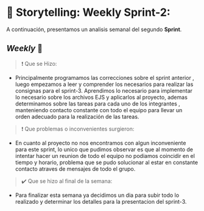 # :pushpin: Storytelling: Weekly Sprint-2:

A continuación, presentamos un analisis semanal del segundo **Sprint**.


## *Weekly* :memo:

> :heavy_exclamation_mark: Que se Hizo:  

* Principalmente programamos las correcciones sobre el sprint anterior , luego empezamos a leer y comprender los necesarios para realizar las consignas para el sprint-3. Aprendimos lo necesario para implementar lo necesario sobre los archivos EJS y aplicarlos al proyecto, ademas determinamos sobre las tareas para cada uno de los integrantes , manteniendo contacto constante con todo el equipo para llevar un orden adecuado para la realización de las tareas.

> :heavy_exclamation_mark: Que problemas o inconvenientes surgieron:

* En cuanto al proyecto no nos encontramos con algun inconveniente para este sprint, lo unico que pudimos observar es que al momento de intentar hacer un reunion de todo el equipo no podiamos coincidir en el tiempo y horario, problema que se pudo solucionar al estar en constante contacto atraves de mensajes de todo el grupo.

> :heavy_check_mark: Que se hizo al final de la semana:

* Para finalizar esta semana ya decidimos un dia para subir todo lo realizado y determinar los detalles para la presentacion del sprint-3.

